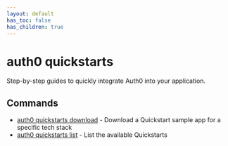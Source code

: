```yaml
---
layout: default
has_toc: false
has_children: true
---
```

# auth0 quickstarts

Step-by-step guides to quickly integrate Auth0 into your application.

## Commands

- [auth0 quickstarts download](auth0_quickstarts_download.md) - Download a Quickstart sample app for a specific tech stack
- [auth0 quickstarts list](auth0_quickstarts_list.md) - List the available Quickstarts

